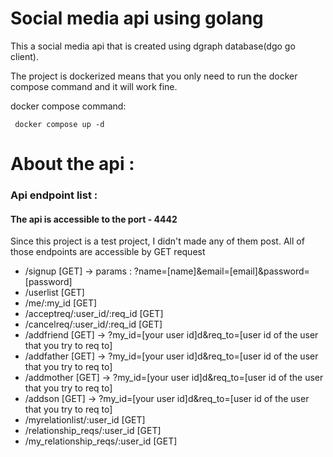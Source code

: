 # Social media api using golang
This a social media api that is created using dgraph database(dgo go client).

The project is dockerized means that you only need to run the docker compose command and it will work fine.

docker compose command:
```
 docker compose up -d
```


# About the api :
### Api endpoint list : 
#### The api is accessible to the port - 4442


Since this project is a test project, I didn't made any of them post. All of those endpoints are accessible by GET request
- /signup [GET] -> params : ?name=[name]&email=[email]&password=[password] 
- /userlist [GET]
- /me/:my_id [GET]
- /acceptreq/:user_id/:req_id [GET] 
- /cancelreq/:user_id/:req_id [GET]
- /addfriend [GET] -> ?my_id=[your user id]d&req_to=[user id of the user that you try to req to]
- /addfather [GET] -> ?my_id=[your user id]d&req_to=[user id of the user that you try to req to]
- /addmother [GET] -> ?my_id=[your user id]d&req_to=[user id of the user that you try to req to]
- /addson [GET] -> ?my_id=[your user id]d&req_to=[user id of the user that you try to req to]
- /myrelationlist/:user_id [GET]
- /relationship_reqs/:user_id [GET]
- /my_relationship_reqs/:user_id [GET]